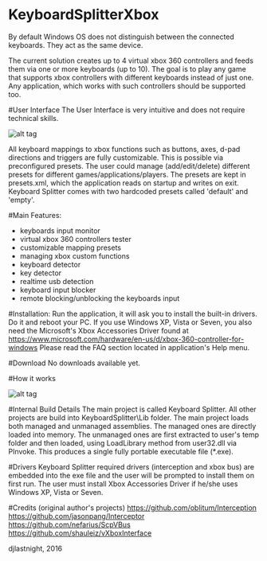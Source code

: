 # KeyboardSplitterXbox

By default Windows OS does not distinguish between the
connected keyboards. They act as the same device.

The current solution creates up to 4 virtual xbox 360 controllers
and feeds them via one or more keyboards (up to 10).
The goal is to play any game that supports xbox controllers
with different keyboards instead of just one. Any application,
which works with such controllers should be supported too.

#User Interface
The User Interface is very intuitive and does not require
technical skills.

![alt tag](https://raw.githubusercontent.com/djlastnight/KeyboardSplitterXbox/master/splitter_UI_help.png)

All keyboard mappings to xbox functions such as buttons,
axes, d-pad directions and triggers are fully customizable.
This is possible via preconfigured presets.
The user could manage (add/edit/delete) different presets
for different games/applications/players. The presets are kept in
presets.xml, which the application reads on startup and writes on exit.
Keyboard Splitter comes with two hardcoded presets called 'default' and 'empty'.

#Main Features:
- keyboards input monitor
- virtual xbox 360 controllers tester
- customizable mapping presets
- managing xbox custom functions
- keyboard detector
- key detector
- realtime usb detection
- keyboard input blocker
- remote blocking/unblocking the keyboards input

#Installation:
Run the application, it will ask you to install the built-in drivers.
Do it and reboot your PC.
If you use Windows XP, Vista or Seven, you also need the
Microsoft's Xbox Accessories Driver found at https://www.microsoft.com/hardware/en-us/d/xbox-360-controller-for-windows
Please read the FAQ section located in application's Help menu.

#Download
No downloads available yet.

#How it works

![alt tag](https://raw.githubusercontent.com/djlastnight/KeyboardSplitterXbox/master/how_it_works_diagram.png)

#Internal Build Details
The main project is called Keyboard Splitter.
All other projects are build into KeyboardSplitter\Lib folder.
The main project loads both managed and unmanaged assemblies.
The managed ones are directly loaded into memory.
The unmanaged ones are first extracted to user's temp folder
and then loaded, using LoadLibrary method from user32.dll via PInvoke.
This produces a single fully portable executable file (*.exe).

#Drivers
Keyboard Splitter required drivers (interception and xbox bus)
are embedded into the exe file and the user will be prompted to
install them on first run. The user must install Xbox Accessories
Driver if he/she uses Windows XP, Vista or Seven.

#Credits (original author's projects)
https://github.com/oblitum/Interception
https://github.com/jasonpang/Interceptor
https://github.com/nefarius/ScpVBus
https://github.com/shauleiz/vXboxInterface

djlastnight, 2016
